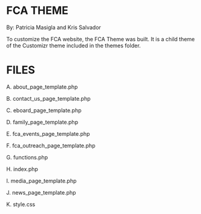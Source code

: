 FCA THEME
=========
By: Patricia Masigla and Kris Salvador

To customize the FCA website, the FCA Theme was built. It is a child theme of the Customizr theme included in the themes folder.

FILES
=========

A. about_page_template.php

B. contact_us_page_template.php

C. eboard_page_template.php

D. family_page_template.php

E. fca_events_page_template.php

F. fca_outreach_page_template.php

G. functions.php

H. index.php

I. media_page_template.php

J. news_page_template.php

K. style.css
